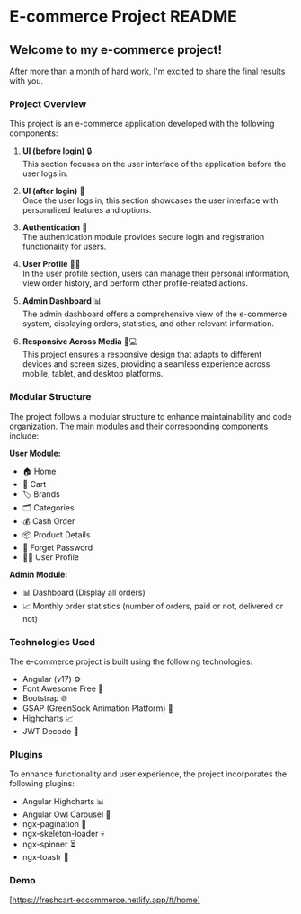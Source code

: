 # E-commerce Project README

## Welcome to my e-commerce project! 

After more than a month of hard work, I'm excited to share the final results with you.

### Project Overview

This project is an e-commerce application developed with the following components:

1. **UI (before login)** 🔒  
   This section focuses on the user interface of the application before the user logs in.

2. **UI (after login)** 👤  
   Once the user logs in, this section showcases the user interface with personalized features and options.

3. **Authentication** 🔑  
   The authentication module provides secure login and registration functionality for users.

4. **User Profile** 🧑‍💼  
   In the user profile section, users can manage their personal information, view order history, and perform other profile-related actions.

5. **Admin Dashboard** 📊  
   The admin dashboard offers a comprehensive view of the e-commerce system, displaying orders, statistics, and other relevant information.

6. **Responsive Across Media** 📱💻  
   This project ensures a responsive design that adapts to different devices and screen sizes, providing a seamless experience across mobile, tablet, and desktop platforms.

### Modular Structure

The project follows a modular structure to enhance maintainability and code organization. The main modules and their corresponding components include:

**User Module:**
- 🏠 Home
- 🛒 Cart
- 🏷️ Brands
- 🗂️ Categories
- 💰 Cash Order
- 📦 Product Details
- 🔐 Forget Password
- 🧑‍🔧 User Profile

**Admin Module:**
- 📊 Dashboard (Display all orders)
- 📈 Monthly order statistics (number of orders, paid or not, delivered or not)

### Technologies Used

The e-commerce project is built using the following technologies:

- Angular (v17) ⚙️
- Font Awesome Free 🎨
- Bootstrap 🌐
- GSAP (GreenSock Animation Platform) 🎥
- Highcharts 📈
- JWT Decode 🔐

### Plugins

To enhance functionality and user experience, the project incorporates the following plugins:

- Angular Highcharts 📊
- Angular Owl Carousel 🦉
- ngx-pagination 📄
- ngx-skeleton-loader 💀
- ngx-spinner ⏳
- ngx-toastr 🍞

### Demo

[https://freshcart-eccommerce.netlify.app/#/home]


